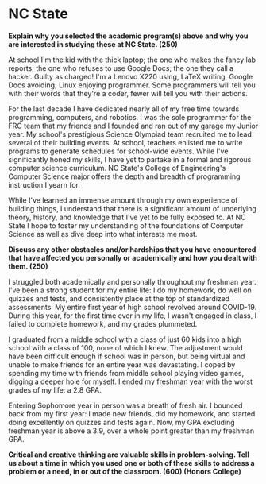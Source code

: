 # NC State

**Explain why you selected the academic program(s) above and why you are
interested in studying these at NC State. (250)**

At school I'm the kid with the thick laptop; the one who makes the fancy lab
reports; the one who refuses to use Google Docs; the one they call a hacker.
Guilty as charged! I'm a Lenovo X220 using, LaTeX writing, Google Docs
avoiding, Linux enjoying programmer. Some programmers will tell you with their
words that they're a coder, fewer will tell you with their actions.

For the last decade I have dedicated nearly all of my free time towards
programming, computers, and robotics. I was the sole programmer for the FRC
team that my friends and I founded and ran out of my garage my Junior year. My
school's prestigious Science Olympiad team recruited me to lead several of
their building events. At school, teachers enlisted me to write programs to
generate schedules for school-wide events. While I've significantly honed my
skills, I have yet to partake in a formal and rigorous computer science
curriculum. NC State's College of Engineering's Computer Science major offers
the depth and breadth of programming instruction I yearn for.

While I've learned an immense amount through my own experience of building
things, I understand that there is a significant amount of underlying theory,
history, and knowledge that I've yet to be fully exposed to. At NC State I hope
to foster my understanding of the foundations of Computer Science as well as
dive deep into what interests me most.

**Discuss any other obstacles and/or hardships that you have encountered that
have affected you personally or academically and how you dealt with them.
(250)**

I struggled both academically and personally throughout my freshman year. I've
been a strong student for my entire life: I do my homework, do well on quizzes
and tests, and consistently place at the top of standardized assessments. My
entire first year of high school revolved around COVID-19. During this year,
for the first time ever in my life, I wasn't engaged in class, I failed to
complete homework, and my grades plummeted.

I graduated from a middle school with a class of just 60 kids into a high
school with a class of 100, none of which I knew. The adjustment would have
been difficult enough if school was in person, but being virtual and unable to
make friends for an entire year was devastating. I coped by spending my time
with friends from middle school playing video games, digging a deeper hole for
myself. I ended my freshman year with the worst grades of my life: a 2.8 GPA.

Entering Sophomore year in person was a breath of fresh air. I bounced back
from my first year: I made new friends, did my homework, and started doing
excellently on quizzes and tests again. Now, my GPA excluding freshman year is
above a 3.9, over a whole point greater than my freshman GPA.

**Critical and creative thinking are valuable skills in problem-solving. Tell
us about a time in which you used one or both of these skills to address a
problem or a need, in or out of the classroom. (600) (Honors College)**

